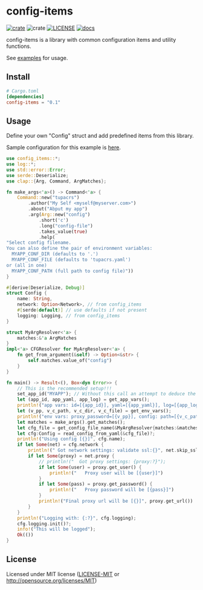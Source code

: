 # config-items
  [![crate](https://img.shields.io/crates/v/config-items.svg)](https://crates.io/crates/config-items)
  ![crate](https://img.shields.io/crates/d/config-items)
  [![LICENSE](https://img.shields.io/crates/l/config-items.svg)](https://github.com/diegoefe/config-items/blob/main/LICENSE)
  [![docs](https://docs.rs/config-items/badge.svg)](https://docs.rs/config-items)

config-items is a library with common configuration items and utility functions.

See [examples](https://github.com/diegoefe/config-items/tree/main/examples) for usage.

## Install

```toml
# Cargo.toml
[dependencies]
config-items = "0.1"
```

## Usage
Define your own "Config" struct and add predefined items from this library.

Sample configuration for this example is [here](examples/myapp.yaml).

```rust
use config_items::*;
use log::*;
use std::error::Error;
use serde::Deserialize;
use clap::{Arg, Command, ArgMatches};

fn make_args<'a>() -> Command<'a> {
    Command::new("tupacrs")
        .author("My Self <myself@myserver.com>")
        .about("Abput my app")
        .arg(Arg::new("config")
            .short('c')
            .long("config-file")
            .takes_value(true)
            .help(
"Select config filename.
You can also define the pair of environment variables:
  MYAPP_CONF_DIR (defaults to '.')
  MYAPP_CONF_FILE (defaults to 'tupacrs.yaml')
or (all in one)
  MYAPP_CONF_PATH (full path to config file)"))
}

#[derive(Deserialize, Debug)]
struct Config {
    name: String,
    network: Option<Network>, // from config_items
    #[serde(default)] // use defaults if not present
    logging: Logging, // from config_items
}

struct MyArgResolver<'a> {
    matches:&'a ArgMatches
}
impl<'a> CFGResolver for MyArgResolver<'a> {
    fn get_from_argument(&self) -> Option<&str> {
        self.matches.value_of("config")
    }
}

fn main() -> Result<(), Box<dyn Error>> {
    // This is the recommended setup!!!
    set_app_id("MYAPP"); // Without this call an attempt to deduce the id from the current executable name will be made
    let (app_id, app_yaml, app_log) = get_app_vars();
    println!("app vars: id=[{app_id}], yaml=[{app_yaml}], log=[{app_log}]");
    let (v_pp, v_c_path, v_c_dir, v_c_file) = get_env_vars();
    println!("env vars: proxy_password=[{v_pp}], config: path=[{v_c_path}], path=[{v_c_dir}], path=[{v_c_file}]");
    let matches = make_args().get_matches();
    let cfg_file = get_config_file_name(&MyArgResolver{matches:&matches});
    let cfg:Config = read_config_from_yaml(&cfg_file)?;
    println!("Using config [{}]", cfg.name);
    if let Some(net) = cfg.network {
        println!(" Got network settings: validate ssl:{}", net.skip_ssl_validation());
        if let Some(proxy) = net.proxy {
            // println!("  Got proxy settings: {proxy:?}");
            if let Some(user) = proxy.get_user() {
                println!("   Proxy user will be [{user}]")
            }
            if let Some(pass) = proxy.get_password() {
                println!("   Proxy password will be [{pass}]")
            }
            println!("Final proxy url will be [{}]", proxy.get_url())
        }
    }
    println!("Logging with: {:?}", cfg.logging);
    cfg.logging.init()?;
    info!("This will be logged");
    Ok(())
}

```

## License

Licensed under MIT license ([LICENSE-MIT](LICENSE) or <http://opensource.org/licenses/MIT>)

